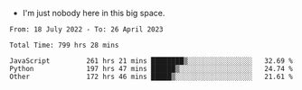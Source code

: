 - I'm just nobody here in this big space.


<!--START_SECTION:waka-->

```text
From: 18 July 2022 - To: 26 April 2023

Total Time: 799 hrs 28 mins

JavaScript         261 hrs 21 mins ████████▒░░░░░░░░░░░░░░░░   32.69 %
Python             197 hrs 47 mins ██████▒░░░░░░░░░░░░░░░░░░   24.74 %
Other              172 hrs 46 mins █████▒░░░░░░░░░░░░░░░░░░░   21.61 %
```

<!--END_SECTION:waka-->
